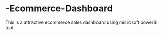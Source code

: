 # -Ecommerce-Dashboard
This is a attractive ecommerce sales dashboard using microsoft powerBI tool.
